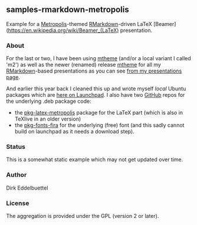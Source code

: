 
## samples-rmarkdown-metropolis

Example for a [Metropolis](https://github.com/matze/mtheme)-themed
[RMarkdown](http://rmarkdown.rstudio.com/)-driven LaTeX
[Beamer](https://en.wikipedia.org/wiki/Beamer_(LaTeX) presentation. 

### About

For the last or two, I have been using
[mtheme](https://github.com/matze/mtheme) (and/or a local variant I called
'm2') as well as the newer (renamed) release
[mtheme](https://github.com/matze/mtheme) for all my
[RMarkdown](http://rmarkdown.rstudio.com/)-based presentations as you can see
[from my presentations page](http://dirk.eddelbuettel.com/presentations.html).

And earlier this year back I cleaned this up and wrote myself _local_ Ubuntu packages
which are [here on Launchpad](https://launchpad.net/~edd/+archive/ubuntu/misc/+packages).
I also have two [GitHub](https://www.github.com) repos for the underlying .deb package code:
- the [pkg-latex-metropolis](https://github.com/eddelbuettel/pkg-latex-metropolis) package for the LaTeX part
(which is also in TeXlive in an older version)
- the [pkg-fonts-fira](https://github.com/eddelbuettel/pkg-fonts-fira) for
  the underlying (free) font (and this sadly cannot build on launchpad as it
  needs a download step).

### Status

This is a somewhat static example which may not get updated over time.

### Author

Dirk Eddelbuettel

### License

The aggregation is provided under the GPL (version 2 or later).
